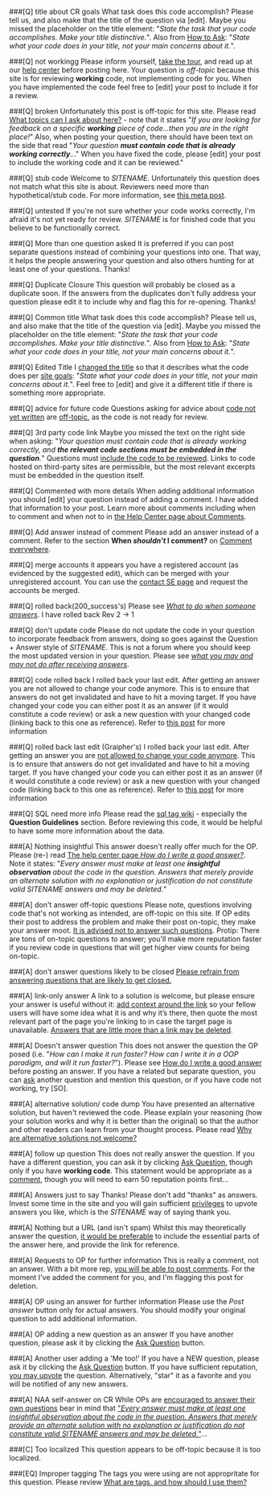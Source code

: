 ###[Q] title about CR goals
What task does this code accomplish? Please tell us, and also make that the title of the question via [edit]. Maybe you missed the placeholder on the title element: "_State the task that your code accomplishes. Make your title distinctive._". Also from  [How to Ask](https://$SITEURL$/questions/how-to-ask): "_State what your code does in your title, not your main concerns about it._".

###[Q] not workingg
Please inform yourself, [take the tour](https://$SITEURL$/tour), and read up at our [help center](https://$SITEURL$/help/on-topic) before posting here. Your question is _off-topic_ because this site is for reviewing **working** code, not implementing code for you. When you have implemented the code feel free to [edit] your post to include it for a review.

###[Q] broken
Unfortunately this post is off-topic for this site. Please read [What topics can I ask about here?](https://$SITEURL$/help/on-topic) - note that it states "_If you are looking for feedback on a specific **working** piece of code...then you are in the right place!_" Also, when posting your question, there should have been text on the side that read "_Your question **must contain code that is already working correctly**_..." When you have fixed the code, please [edit] your post to include the working code and it can be reviewed."

###[Q] stub code
Welcome to $SITENAME$. Unfortunately this question does not match what this site is about. Reviewers need more than hypothetical/stub code. For more information, see [this meta post](https://codereview.meta.stackexchange.com/a/3652/120114).

###[Q] untested
If you're not sure whether your code works correctly, I'm afraid it's not yet ready for review. $SITENAME$ is for finished code that you believe to be functionally correct.

###[Q] More than one question asked
It is preferred if you can post separate questions instead of combining your questions into one. That way, it helps the people answering your question and also others hunting for at least one of your questions. Thanks!

###[Q] Duplicate Closure
This question will probably be closed as a duplicate soon. If the answers from the duplicates don't fully address your question please edit it to include why and flag this for re-opening. Thanks!

###[Q] Common title
What task does this code accomplish? Please tell us, and also make that the title of the question via [edit]. Maybe you missed the placeholder on the title element: "_State the task that your code accomplishes. Make your title distinctive._". Also from  [How to Ask](https://$SITEURL$/questions/how-to-ask): "_State what your code does in your title, not your main concerns about it._".

###[Q] Edited Title
I [changed the title]() so that it describes what the code does per [site goals](https://$SITEURL$/questions/how-to-ask): "_State what your code does in your title, not your main concerns about it._". Feel free to [edit] and give it a different title if there is something more appropriate.

###[Q] advice for future code
Questions asking for advice about [code not yet written](https://codereview.meta.stackexchange.com/a/3651/120114) are [off-topic](https://$SITEURL$/help/on-topic), as the code is not ready for review.

###[Q] 3rd party code link
Maybe you missed the text on the right side when asking: "_Your question must contain code that is already working correctly, and **the relevant code sections must be embedded in the question**._" Questions must [include the code to be reviewed](https://codereview.meta.stackexchange.com/a/3653/120114). Links to code hosted on third-party sites are permissible, but the most relevant excerpts must be embedded in the question itself.

###[Q] Commented with more details
When adding additional information you should [edit] your question  instead of adding a comment. I have added that information to your post. Learn more about comments including when to comment and when not to in [the Help Center page about Comments](https://$SITEURL$/help/privileges/comment).

###[Q] Add answer instead of comment
Please add an answer instead of a comment. Refer to the section **When _shouldn't_ I comment?** on [Comment everywhere](https://$SITEURL$/help/privileges/comment).

###[Q] merge accounts
it appears you have a registered account (as evidenced by the suggested edit), which can be merged with your unregistered account. You can use the [contact SE page](https://$SITEURL$/contact) and request the accounts be merged.

###[Q] rolled back(200_success's)
Please see [_What to do when someone answers_](https://$SITEURL$/help/someone-answers). I have rolled back Rev 2 → 1

###[Q] don't update code
Please do not update the code in your question to incorporate feedback from answers, doing so goes against the Question + Answer style of $SITENAME$. This is not a forum where you should keep the most updated version in your question. Please see [_what you may and may not do after receiving answers_](http://meta.codereview.stackexchange.com/a/1765).

###[Q] code rolled back
I rolled back your last edit. After getting an answer you are not allowed to change your code anymore. This is to ensure that answers do not get invalidated and have to hit a moving target. If you have changed your code you can either post it as an answer (if it would constitute a code review) or ask a new question with your changed code (linking back to this one as reference). Refer to [this post](https://codereview.meta.stackexchange.com/a/1765/120114) for more information

###[Q] rolled back last edit (Graipher's)
I rolled back your last edit. After getting an answer you are [not allowed to change your code anymore](https://$SITEURL$/help/someone-answers). This is to ensure that answers do not get invalidated and have to hit a moving target. If you have changed your code you can either post it as an answer (if it would constitute a code review) or ask a new question with your changed code (linking back to this one as reference). Refer to [this post](https://codereview.meta.stackexchange.com/a/1765/120114) for more information

###[Q] SQL need more info
Please read the [sql tag wiki](https://codereview.stackexchange.com/tags/sql/info) - especially the **Question Guidelines** section. Before reviewing this code, it would be helpful to have some more information about the data. 

###[A] Nothing insightful
This answer doesn't really offer much for the OP. Please (re-) read [The help center page _How do I write a good answer?_](https://$SITEURL$/help/how-to-answer). Note it states: "_Every answer must make at least one **insightful observation** about the code in the question. Answers that merely provide an alternate solution with no explanation or justification do not constitute valid $SITENAME$ answers and may be deleted._"

###[A] don't answer off-topic questions
Please note, questions involving code that's not working as intended, are off-topic on this site. If OP edits their post to address the problem and make their post on-topic, they make your answer moot. [It is advised not to answer such questions](https://codereview.meta.stackexchange.com/a/6389/120114). Protip: There are tons of on-topic questions to answer; you'll make more reputation faster if you review code in questions that will get higher view counts for being on-topic.

###[A] don't answer questions likely to be closed
[Please refrain from answering questions that are likely to get closed.](https://codereview.meta.stackexchange.com/a/6389/35991)

###[A] link-only answer
A link to a solution is welcome, but please ensure your answer is useful without it: [add context around the link](https://meta.stackexchange.com/a/8259) so your fellow users will have some idea what it is and why it’s there, then quote the most relevant part of the page you're linking to in case the target page is unavailable. [Answers that are little more than a link may be deleted](https://$SITEURL$/help/deleted-answers).

###[A] Doesn't answer question
This does not answer the question the OP posed (i.e. "_How can I make it run faster? How can I write it in a OOP paradigm, and will it run faster?_"). Please see [How do I write a good answer](https://$SITEURL$/help/how-to-answer) before posting an answer. If you have a related but separate question, you can [ask](https://$SITEURL$/questions/ask) another question and mention this question, or if you have code not working, try [SO].

###[A] alternative solution/ code dump
You have presented an alternative solution, but haven't reviewed the code. Please explain your reasoning (how your solution works and why it is better than the original) so that the author and other readers can learn from your thought process. Please read [Why are alternative solutions not welcome?](https://codereview.meta.stackexchange.com/a/8404/120114)

###[A] follow up question
This does not really answer the question. If you have a different question, you can ask it by clicking [Ask Question](https://$SITEURL$/questions/ask), though only if you have **working code**. This statement would be appropriate as a  [comment](https://stackoverflow.com/help/privileges/comment), though you will need to earn 50 reputation points first...

###[A] Answers just to say Thanks!
Please don't add "thanks" as answers. Invest some time in the site and you will gain sufficient [privileges](//$SITEURL$/privileges) to upvote answers you like, which is the $SITENAME$ way of saying thank you.

###[A] Nothing but a URL (and isn't spam)
Whilst this may theoretically answer the question, [it would be preferable](//meta.stackoverflow.com/q/8259) to include the essential parts of the answer here, and provide the link for reference.

###[A] Requests to OP for further information
This is really a comment, not an answer. With a bit more rep, [you will be able to post comments](//$SITEURL$/privileges/comment). For the moment I've added the comment for you, and I'm flagging this post for deletion.

###[A] OP using an answer for further information
Please use the *Post answer* button only for actual answers. You should modify your original question to add additional information.

###[A] OP adding a new question as an answer
If you have another question, please ask it by clicking the [Ask Question](//$SITEURL$/questions/ask) button.

###[A] Another user adding a 'Me too!'
If you have a NEW question, please ask it by clicking the [Ask Question](//$SITEURL$/questions/ask) button. If you have sufficient reputation, [you may upvote](//$SITEURL$/privileges/vote-up) the question. Alternatively, "star" it as a favorite and you will be notified of any new answers.

###[A] NAA self-answer on CR
While OPs are [encouraged to answer their own questions](https://$SITEURL$/help/self-answer) bear in mind that ["_Every answer must make at least one insightful observation about the code in the question. Answers that merely provide an alternate solution with no explanation or justification do not constitute valid $SITENAME$ answers and may be deleted._"](https://$SITEURL$/help/how-to-answer)...

###[C] Too localized
This question appears to be off-topic because it is too localized.

###[EQ] Improper tagging
The tags you were using are not appropritate for this question. Please review [What are tags, and how should I use them?](//$SITEURL$/help/tagging)

